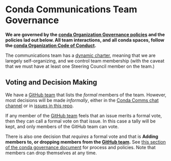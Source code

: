 # Conda Communications Team Governance

**We are governed by the [conda Organization Governance policies](https://github.com/conda-incubator/governance) and the policies lad out below.  All team interactions, and all conda spaces, follow the [conda Organization Code of Conduct](https://github.com/conda-incubator/governance/blob/main/CODE_OF_CONDUCT.md).**

The communications team has a [dynamic charter](https://github.com/conda-incubator/governance/blob/main/README.md#dynamic-charter), meaning that we are laregely self-organizing, and we control team membership (with the caveat that we must have at least one Steering Council member on the team.)

## Voting and Decision Making

We have a [GitHub team](https://github.com/orgs/conda/teams/communications) that lists the *formal* members of the team.  However, most decisions will be made *informally*, either in the [Conda Comms chat channel](https://app.element.io/#/room/#conda-comms:matrix.org) or in [issues in this repo](https://github.com/conda/communications/issues).

If any member of the [GitHub team](https://github.com/orgs/conda/teams/communications) feels that an issue merits a formal vote, then they can call a formal vote on that issue. In this case a tally will be kept, and only members of the GitHub team can vote.

There is also one decision that *requires* a formal vote and that is **Adding members to, or dropping members from the [GitHub team](https://github.com/orgs/conda/teams/communications).**  See [this section of the conda governance document](https://github.com/conda-incubator/governance/blob/main/README.md#nominate-new-member-of-a-community-project-team) for process and policies. Note that members can drop themselves at any time.
